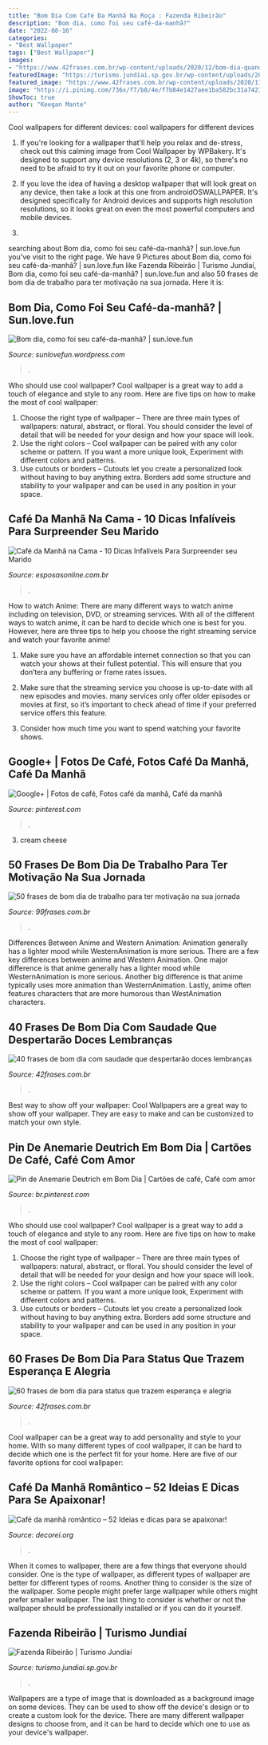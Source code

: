 ```yaml
---
title: "Bom Dia Com Café Da Manhã Na Roça : Fazenda Ribeirão"
description: "Bom dia, como foi seu café-da-manhã?"
date: "2022-08-16"
categories:
- "Best Wallpaper"
tags: ["Best Wallpaper"]
images:
- "https://www.42frases.com.br/wp-content/uploads/2020/12/bom-dia-quando-voce.png"
featuredImage: "https://turismo.jundiai.sp.gov.br/wp-content/uploads/2014/04/Fazenda-Ribeirão-2.jpg"
featured_image: "https://www.42frases.com.br/wp-content/uploads/2020/11/voce-e.jpg"
image: "https://i.pinimg.com/736x/f7/b8/4e/f7b84e1427aee1ba582bc31a7423be26.jpg"
ShowToc: true
author: "Keegan Mante"
---
```



Cool wallpapers for different devices:
cool wallpapers for different devices 

1. If you're looking for a wallpaper that'll help you relax and de-stress, check out this calming image from Cool Wallpaper by WPBakery. It's designed to support any device resolutions (2, 3 or 4k), so there's no need to be afraid to try it out on your favorite phone or computer.

2. If you love the idea of having a desktop wallpaper that will look great on any device, then take a look at this one from androidOSWALLPAPER. It's designed specifically for Android devices and supports high resolution resolutions, so it looks great on even the most powerful computers and mobile devices.

3.

	

		
searching about Bom dia, como foi seu café-da-manhã? | sun.love.fun you've visit to the right page. We have 9 Pictures about Bom dia, como foi seu café-da-manhã? | sun.love.fun like Fazenda Ribeirão | Turismo Jundiaí, Bom dia, como foi seu café-da-manhã? | sun.love.fun and also 50 frases de bom dia de trabalho para ter motivação na sua jornada. Here it is:
		
    
## Bom Dia, Como Foi Seu Café-da-manhã? | Sun.love.fun

<img loading=lazy src="https://sunlovefun.files.wordpress.com/2010/03/20090605195043.jpg" onerror="this.onerror=null;this.src='https://tse3.mm.bing.net/th?id=OIP.lZgTL6TMWt9b9-Nls3Q9YgHaE7&amp;pid=15.1';" alt="Bom dia, como foi seu café-da-manhã? | sun.love.fun">

_Source: sunlovefun.wordpress.com_

>. 

	

Who should use cool wallpaper?
Cool wallpaper is a great way to add a touch of elegance and style to any room. Here are five tips on how to make the most of cool wallpaper: 
1) Choose the right type of wallpaper – There are three main types of wallpapers: natural, abstract, or floral. You should consider the level of detail that will be needed for your design and how your space will look. 
2) Use the right colors – Cool wallpaper can be paired with any color scheme or pattern. If you want a more unique look, Experiment with different colors and patterns. 
3) Use cutouts or borders – Cutouts let you create a personalized look without having to buy anything extra. Borders add some structure and stability to your wallpaper and can be used in any position in your space.

    
## Café Da Manhã Na Cama - 10 Dicas Infalíveis Para Surpreender Seu Marido

<img loading=lazy src="https://esposasonline.com.br/wp-content/uploads/2016/03/bandeja-de-cafe-da-manha-na-cama-para-o-marido-romantico-bandeja-café-da-manhã-na-cama-surpresa-face.jpg" onerror="this.onerror=null;this.src='https://tse1.mm.bing.net/th?id=OIP.EaO6BuBFVPoAOreiSPdKqwHaD4&amp;pid=15.1';" alt="Café da Manhã na Cama - 10 Dicas Infalíveis Para Surpreender seu Marido">

_Source: esposasonline.com.br_

>. 

	

How to watch Anime: There are many different ways to watch anime including on television, DVD, or streaming services.
With all of the different ways to watch anime, it can be hard to decide which one is best for you. However, here are three tips to help you choose the right streaming service and watch your favorite anime!
1. Make sure you have an affordable internet connection so that you can watch your shows at their fullest potential. This will ensure that you don’tera any buffering or frame rates issues.

2. Make sure that the streaming service you choose is up-to-date with all new episodes and movies. many services only offer older episodes or movies at first, so it’s important to check ahead of time if your preferred service offers this feature.

3. Consider how much time you want to spend watching your favorite shows.

    
## Google+ | Fotos De Café, Fotos Café Da Manhã, Café Da Manhã

<img loading=lazy src="https://i.pinimg.com/736x/f7/b8/4e/f7b84e1427aee1ba582bc31a7423be26.jpg" onerror="this.onerror=null;this.src='https://tse3.mm.bing.net/th?id=OIP.lVQ_e9UzIEr0iDOuyZEj4QAAAA&amp;pid=15.1';" alt="Google+ | Fotos de café, Fotos café da manhã, Café da manhã">

_Source: pinterest.com_

>. 

	

3. cream cheese 

    
## 50 Frases De Bom Dia De Trabalho Para Ter Motivação Na Sua Jornada

<img loading=lazy src="https://www.99frases.com.br/wp-content/uploads/um-bom-dia-3.png" onerror="this.onerror=null;this.src='https://tse1.mm.bing.net/th?id=OIP.Kr9XdGW3xfel9iIFal_22AHaHa&amp;pid=15.1';" alt="50 frases de bom dia de trabalho para ter motivação na sua jornada">

_Source: 99frases.com.br_

>. 

	

Differences Between Anime and Western Animation: Animation generally has a lighter mood while WesternAnimation is more serious.
There are a few key differences between anime and Western Animation. One major difference is that anime generally has a lighter mood while WesternAnimation is more serious. Another big difference is that anime typically uses more animation than WesternAnimation. Lastly, anime often features characters that are more humorous than WestAnimation characters.

    
## 40 Frases De Bom Dia Com Saudade Que Despertarão Doces Lembranças

<img loading=lazy src="https://www.42frases.com.br/wp-content/uploads/2020/11/voce-e.jpg" onerror="this.onerror=null;this.src='https://tse4.mm.bing.net/th?id=OIP.HQDotqkwnPa483e3sWofhQHaHa&amp;pid=15.1';" alt="40 frases de bom dia com saudade que despertarão doces lembranças">

_Source: 42frases.com.br_

>. 

	

Best way to show off your wallpaper:
Cool Wallpapers are a great way to show off your wallpaper. They are easy to make and can be customized to match your own style.

    
## Pin De Anemarie Deutrich Em Bom Dia | Cartões De Café, Café Com Amor

<img loading=lazy src="https://i.pinimg.com/736x/32/c0/d6/32c0d6d7d0be6c2b228721777ab05fdb.jpg" onerror="this.onerror=null;this.src='https://tse3.mm.bing.net/th?id=OIP.Fi1f28eneu9du0Gl6AMPOgHaMS&amp;pid=15.1';" alt="Pin de Anemarie Deutrich em Bom Dia | Cartões de café, Café com amor">

_Source: br.pinterest.com_

>. 

	

Who should use cool wallpaper?
Cool wallpaper is a great way to add a touch of elegance and style to any room. Here are five tips on how to make the most of cool wallpaper: 
1) Choose the right type of wallpaper – There are three main types of wallpapers: natural, abstract, or floral. You should consider the level of detail that will be needed for your design and how your space will look. 
2) Use the right colors – Cool wallpaper can be paired with any color scheme or pattern. If you want a more unique look, Experiment with different colors and patterns. 
3) Use cutouts or borders – Cutouts let you create a personalized look without having to buy anything extra. Borders add some structure and stability to your wallpaper and can be used in any position in your space.

    
## 60 Frases De Bom Dia Para Status Que Trazem Esperança E Alegria

<img loading=lazy src="https://www.42frases.com.br/wp-content/uploads/2020/12/bom-dia-quando-voce.png" onerror="this.onerror=null;this.src='https://tse4.mm.bing.net/th?id=OIP.Ks9W5Tuj7rahkbNz2YqtIgHaHa&amp;pid=15.1';" alt="60 frases de bom dia para status que trazem esperança e alegria">

_Source: 42frases.com.br_

>. 

	

Cool wallpaper can be a great way to add personality and style to your home. With so many different types of cool wallpaper, it can be hard to decide which one is the perfect fit for your home. Here are five of our favorite options for cool wallpaper: 

    
## Café Da Manhã Romântico – 52 Ideias E Dicas Para Se Apaixonar!

<img loading=lazy src="https://decorei.org/wp-content/uploads/2019/05/cafe-da-manha-romantico-16.jpg" onerror="this.onerror=null;this.src='https://tse4.mm.bing.net/th?id=OIP.7lNl41dQ_mafCFKicGwdkQHaHa&amp;pid=15.1';" alt="Café da manhã romântico – 52 Ideias e dicas para se apaixonar!">

_Source: decorei.org_

>. 

	

When it comes to wallpaper, there are a few things that everyone should consider. One is the type of wallpaper, as different types of wallpaper are better for different types of rooms. Another thing to consider is the size of the wallpaper. Some people might prefer large wallpaper while others might prefer smaller wallpaper. The last thing to consider is whether or not the wallpaper should be professionally installed or if you can do it yourself.

    
## Fazenda Ribeirão | Turismo Jundiaí

<img loading=lazy src="https://turismo.jundiai.sp.gov.br/wp-content/uploads/2014/04/Fazenda-Ribeirão-2.jpg" onerror="this.onerror=null;this.src='https://tse2.mm.bing.net/th?id=OIP.z_SUlPgrripGzE6_oZ3T2AHaLH&amp;pid=15.1';" alt="Fazenda Ribeirão | Turismo Jundiaí">

_Source: turismo.jundiai.sp.gov.br_

>. 

	

Wallpapers are a type of image that is downloaded as a background image on some devices. They can be used to show off the device's design or to create a custom look for the device. There are many different wallpaper designs to choose from, and it can be hard to decide which one to use as your device's wallpaper.

